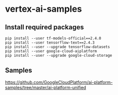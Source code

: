# vertex-ai-samples

## Install required packages

```
pip install --user tf-models-official==2.4.0
pip install --user tensorflow-text==2.4.3
pip install --user --upgrade tensorflow-datasets
pip install --user google-cloud-aiplatform
pip install --user --upgrade google-cloud-storage
```

## Samples

https://github.com/GoogleCloudPlatform/ai-platform-samples/tree/master/ai-platform-unified


